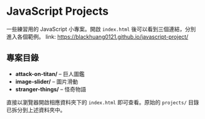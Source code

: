 # JavaScript Projects
一些練習用的 JavaScript 小專案。開啟 `index.html` 後可以看到三個連結，分別進入各個範例。
link: https://blackhuang0121.github.io/javascript-project/

## 專案目錄
- **attack-on-titan/** – 巨人圖鑑
- **image-slider/** – 圖片滑動
- **stranger-things/** – 怪奇物語

直接以瀏覽器開啟相應資料夾下的 `index.html` 即可查看。原始的 `projects/` 目錄已拆分到上述資料夾中。
